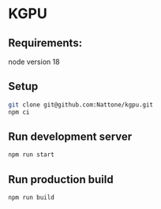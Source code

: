 # KGPU

## Requirements:
node version 18

## Setup
```bash
git clone git@github.com:Nattone/kgpu.git
npm ci
```

## Run development server
```bash
npm run start
```

## Run production build
```bash
npm run build
```
